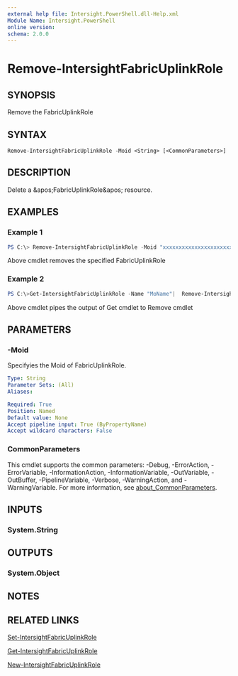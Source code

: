 ```yaml
---
external help file: Intersight.PowerShell.dll-Help.xml
Module Name: Intersight.PowerShell
online version:
schema: 2.0.0
---
```


# Remove-IntersightFabricUplinkRole

## SYNOPSIS
Remove the FabricUplinkRole

## SYNTAX

```
Remove-IntersightFabricUplinkRole -Moid <String> [<CommonParameters>]
```

## DESCRIPTION
Delete a &amp;apos;FabricUplinkRole&amp;apos; resource.

## EXAMPLES

### Example 1
```powershell
PS C:\> Remove-IntersightFabricUplinkRole -Moid "xxxxxxxxxxxxxxxxxxxxxxxxxxx"
```
Above cmdlet removes the specified FabricUplinkRole 

### Example 2
```powershell
PS C:\>Get-IntersightFabricUplinkRole -Name "MoName"|  Remove-IntersightFabricUplinkRole
```
Above cmdlet pipes the output of Get cmdlet to Remove cmdlet

## PARAMETERS

### -Moid
Specifyies the Moid of FabricUplinkRole.

```yaml
Type: String
Parameter Sets: (All)
Aliases:

Required: True
Position: Named
Default value: None
Accept pipeline input: True (ByPropertyName)
Accept wildcard characters: False
```

### CommonParameters
This cmdlet supports the common parameters: -Debug, -ErrorAction, -ErrorVariable, -InformationAction, -InformationVariable, -OutVariable, -OutBuffer, -PipelineVariable, -Verbose, -WarningAction, and -WarningVariable. For more information, see [about_CommonParameters](http://go.microsoft.com/fwlink/?LinkID=113216).

## INPUTS

### System.String

## OUTPUTS

### System.Object
## NOTES

## RELATED LINKS

[Set-IntersightFabricUplinkRole](./Set-IntersightFabricUplinkRole.md)

[Get-IntersightFabricUplinkRole](./Get-IntersightFabricUplinkRole.md)

[New-IntersightFabricUplinkRole](./New-IntersightFabricUplinkRole.md)

